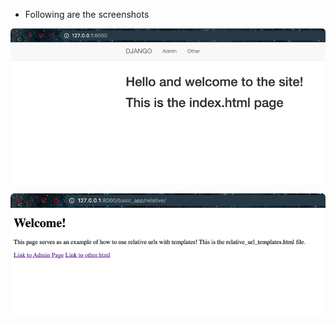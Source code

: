 
- Following are the screenshots

![](./../../.images/django-relative-urls-part1.png)

![](./../../.images/django-relative-urls-part2.png)